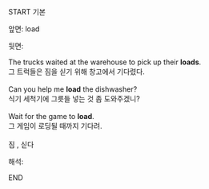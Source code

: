 START
기본

앞면:
load


뒷면:
<div>The trucks waited at the warehouse to pick up their <b>loads</b>. </div><div>그 트럭들은 짐을 싣기 위해 창고에서 기다렸다.</div><div><br></div><div><div>Can you help me <strong>load</strong> the dishwasher? </div><div><div>식기 세척기에 그릇들 넣는 것 좀 도와주겠니?</div></div></div><div><br></div><div><div>Wait for the game to <strong>load</strong>. </div><div><div>그 게임이 로딩될 때까지 기다려.</div></div></div><div><br></div><div>짐 , 싣다</div>


해석:
<!--ID: 1746614454221-->
END